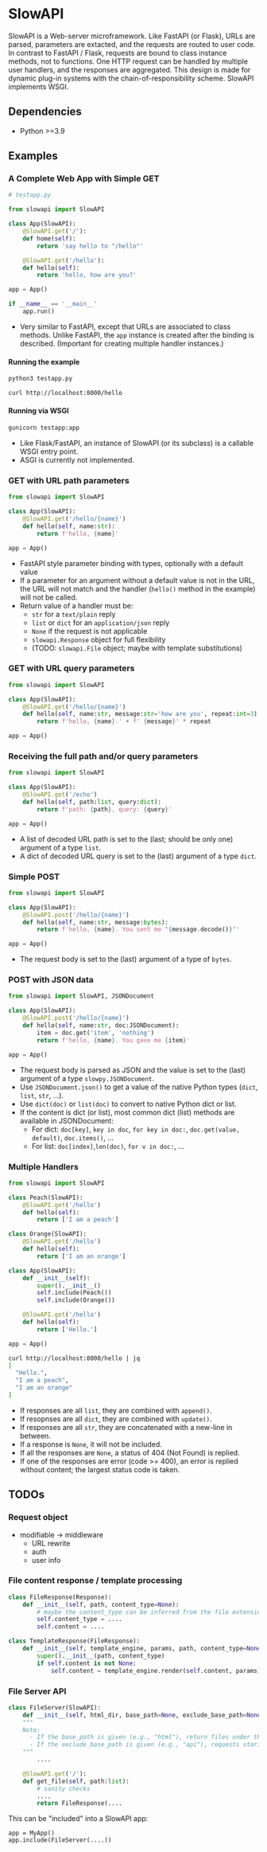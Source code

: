 # SlowAPI

SlowAPI is a Web-server microframework. Like FastAPI (or Flask), URLs are parsed, parameters are extacted, and the requests are routed to user code. In contrast to FastAPI / Flask, requests are bound to class instance methods, not to functions. One HTTP request can be handled by multiple user handlers, and the responses are aggregated. This design is made for dynamic plug-in systems with the chain-of-responsibility scheme. SlowAPI implements WSGI.


## Dependencies
- Python >=3.9


## Examples
### A Complete Web App with Simple GET

```python
# testapp.py

from slowapi import SlowAPI

class App(SlowAPI):
    @SlowAPI.get('/'):
    def home(self):
        return 'say hello to "/hello"'

    @SlowAPI.get('/hello'):
    def hello(self):
        return 'hello, how are you?'

app = App()

if __name__ == '__main__'
    app.run()
```
- Very similar to FastAPI, except that URLs are associated to class methods. Unlike FastAPI, the `app` instance is created after the binding is described. (Important for creating multiple handler instances.)

#### Running the example
```bash
python3 testapp.py
```

```bash
curl http://localhost:8000/hello
```


#### Running via WSGI
```bash
gunicorn testapp:app
```

- Like Flask/FastAPI, an instance of SlowAPI (or its subclass) is a callable WSGI entry point.
- ASGI is currently not implemented.


### GET with URL path parameters
```python
from slowapi import SlowAPI

class App(SlowAPI):
    @SlowAPI.get('/hello/{name}')
    def hello(self, name:str):
        return f'hello, {name}'

app = App()
```

- FastAPI style parameter binding with types, optionally with a default value
- If a parameter for an argument without a default value is not in the URL, the URL will not match and the handler (`hello()` method in the example) will not be called.
- Return value of a handler must be:
  - `str` for a `text/plain` reply
  - `list` or `dict` for an `application/json` reply
  - `None` if the request is not applicable
  - `slowapi.Response` object for full flexibility
  - (TODO: `slowapi.File` object; maybe with template substitutions)


### GET with URL query parameters
```python
from slowapi import SlowAPI

class App(SlowAPI):
    @SlowAPI.get('/hello/{name}')
    def hello(self, name:str, message:str='how are you', repeat:int=3):
        return f'hello, {name}.' + f' {message}' * repeat

app = App()
```


### Receiving the full path and/or query parameters
```python
from slowapi import SlowAPI

class App(SlowAPI):
    @SlowAPI.get('/echo')
    def hello(self, path:list, query:dict):
        return f'path: {path}, query: {query}'

app = App()
```

- A list of decoded URL path is set to the (last; should be only one) argument of a type `list`.
- A dict of decoded URL query is set to the (last) argument of a type `dict`.


### Simple POST
```python
from slowapi import SlowAPI

class App(SlowAPI):
    @SlowAPI.post('/hello/{name}')
    def hello(self, name:str, message:bytes):
        return f'hello, {name}. You sent me "{message.decode()}"'

app = App()
```

- The request body is set to the (last) argument of a type of `bytes`.


### POST with JSON data
```python
from slowapi import SlowAPI, JSONDocument

class App(SlowAPI):
    @SlowAPI.post('/hello/{name}')
    def hello(self, name:str, doc:JSONDocument):
        item = doc.get('item', 'nothing')
        return f'hello, {name}. You gave me {item}'

app = App()
```

- The request body is parsed as JSON and the value is set to the (last) argument of a type `slowpy.JSONDocument`.
- Use `JSONDocument.json()` to get a value of the native Python types (`dict`, `list`, `str`, ...).
- Use `dict(doc)` or `list(doc)` to convert to native Python dict or list.
- If the content is dict (or list), most common dict (list) methods are available in JSONDocument:
  - For dict: `doc[key]`, `key in doc`, `for key in doc:`, `doc.get(value, default)`, `doc.items()`, ...
  - For list: `doc[index]`,`len(doc)`, `for v in doc:`, ...


### Multiple Handlers
```python
from slowapi import SlowAPI

class Peach(SlowAPI):
    @SlowAPI.get('/hello')
    def hello(self):
        return ['I am a peach']

class Orange(SlowAPI):        
    @SlowAPI.get('/hello')
    def hello(self):
        return ['I am an orange']

class App(SlowAPI):
    def __init__(self):
        super().__init__()
        self.include(Peach())
        self.include(Orange())

    @SlowAPI.get('/hello')
    def hello(self):
        return ['Hello.']

app = App()
```

```bash
curl http://localhost:8000/hello | jq
[
  "Hello.",
  "I am a peach",
  "I am an orange"
]
```

- If responses are all `list`, they are combined with `append()`.
- If resopnses are all `dict`, they are combined with `update()`.
- If responses are all `str`, they are concatenated with a new-line in between.
- If a response is `None`, it will not be included.
- If all the responses are `None`, a status of 404 (Not Found) is replied.
- If one of the responses are error (code >= 400), an error is replied without content; the largest status code is taken.


## TODOs

### Request object
- modifiable -> middleware
  - URL rewrite
  - auth
  - user info

### File content response / template processing
```python
class FileResponse(Response):
    def __init__(self, path, content_type=None):
        # maybe the content_type can be inferred from the file extension
        self.content_type = ....
        self.content = ....
```

```python
class TemplateResponse(FileResponse):
    def __init__(self, template_engine, params, path, content_type=None):
        super().__init__(path, content_type)
        if self.content is not None:
            self.content = template_engine.render(self.content, params)
```


### File Server API
```python
class FileServer(SlowAPI):
    def __init__(self, html_dir, base_path=None, exclude_base_path=None):
    """
    Note:
      - If the base_path is given (e.g., "html"), return files under the path.
      - If the exclude_base_path is given (e.g., "api"), requests staring with it are not handled.
    """
        ....

    @SlowAPI.get('/'):
    def get_file(self, path:list):
        # sanity checks
        ....
        return FileResponse(....
```

This can be "included" into a SlowAPI app:
```
app = MyApp()
app.include(FileServer(....))
```
